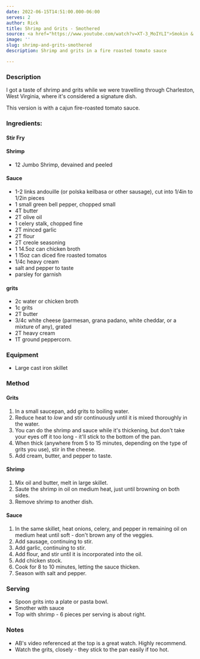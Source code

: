 ```yaml
---
date: 2022-06-15T14:51:00.000-06:00
serves: 2
author: Rick
title: Shrimp and Grits - Smothered
source: <a href="https://www.youtube.com/watch?v=XT-3_MoIYLI">Smokin & Grillin with AB</a>
image: ''
slug: shrimp-and-grits-smothered
description: Shrimp and grits in a fire roasted tomato sauce

---
```

### Description

I got a taste of shrimp and grits while we were travelling through Charleston, West Virginia, where it's considered a signature dish.

This version is with a cajun fire-roasted tomato sauce.

### Ingredients:

#### Stir Fry

#### Shrimp
* 12 Jumbo Shrimp, devained and peeled

#### Sauce

* 1-2 links andouille (or polska keilbasa or other sausage), cut into 1/4in to 1/2in pieces
* 1 small green bell pepper, chopped small
* 4T butter
* 2T olive oil
* 1 celery stalk, chopped fine
* 2T minced garlic
* 2T flour
* 2T creole seasoning
* 1 14.5oz can chicken broth
* 1 15oz can diced fire roasted tomatos
* 1/4c heavy cream
* salt and pepper to taste
* parsley for garnish

#### grits

* 2c water or chicken broth
* 1c grits
* 2T butter
* 3/4c white cheese (parmesan, grana padano, white cheddar, or a mixture of any), grated
* 2T heavy cream
* 1T ground peppercorn.

### Equipment

* Large cast iron skillet

### Method

#### Grits

1. In a small saucepan, add grits to boiling water.
1. Reduce heat to _low_ and stir continuously until it is mixed thoroughly in the water.
1. You can do the shrimp and sauce while it's thickening, but don't take your eyes off it too long - it'll stick to the bottom of the pan.
1. When thick (anywhere from 5 to 15 minutes, depending on the type of grits you use), stir in the cheese.
1. Add cream, butter, and pepper to taste.

#### Shrimp

1. Mix oil and butter, melt in large skillet.
1. Saute the shrimp in oil on medium heat, just until browning on both sides.
1. Remove shrimp to another dish.

#### Sauce

1. In the same skillet, heat onions, celery, and pepper in remaining oil on medium heat until soft - don't brown any of the veggies.
1. Add sausage, continuing to stir.
1. Add garlic, continuing to stir.
1. Add flour, and stir until it is incorporated into the oil.
1. Add chicken stock.
1. Cook for 8 to 10 minutes, letting the sauce thicken.
1. Season with salt and pepper.

### Serving

* Spoon grits into a plate or pasta bowl.
* Smother with sauce
* Top with shrimp - 6 pieces per serving is about right.


### Notes

* AB's video referenced at the top is a great watch.  Highly recommend.
* Watch the grits, closely - they stick to the pan easily if too hot.